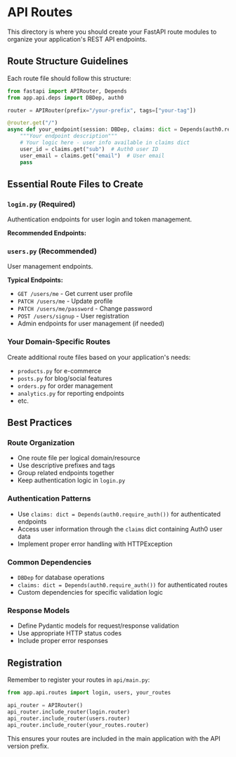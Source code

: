 # API Routes

This directory is where you should create your FastAPI route modules to organize your application's REST API endpoints.

## Route Structure Guidelines

Each route file should follow this structure:

```python
from fastapi import APIRouter, Depends
from app.api.deps import DBDep, auth0

router = APIRouter(prefix="/your-prefix", tags=["your-tag"])

@router.get("/")
async def your_endpoint(session: DBDep, claims: dict = Depends(auth0.require_auth())):
    """Your endpoint description"""
    # Your logic here - user info available in claims dict
    user_id = claims.get("sub")  # Auth0 user ID
    user_email = claims.get("email")  # User email
    pass
```

## Essential Route Files to Create

### `login.py` (Required)

Authentication endpoints for user login and token management.

**Recommended Endpoints:**

### `users.py` (Recommended)

User management endpoints.

**Typical Endpoints:**

- `GET /users/me` - Get current user profile
- `PATCH /users/me` - Update profile
- `PATCH /users/me/password` - Change password
- `POST /users/signup` - User registration
- Admin endpoints for user management (if needed)

### Your Domain-Specific Routes

Create additional route files based on your application's needs:

- `products.py` for e-commerce
- `posts.py` for blog/social features
- `orders.py` for order management
- `analytics.py` for reporting endpoints
- etc.

## Best Practices

### Route Organization

- One route file per logical domain/resource
- Use descriptive prefixes and tags
- Group related endpoints together
- Keep authentication logic in `login.py`

### Authentication Patterns

- Use `claims: dict = Depends(auth0.require_auth())` for authenticated endpoints
- Access user information through the `claims` dict containing Auth0 user data
- Implement proper error handling with HTTPException

### Common Dependencies

- `DBDep` for database operations
- `claims: dict = Depends(auth0.require_auth())` for authenticated routes
- Custom dependencies for specific validation logic

### Response Models

- Define Pydantic models for request/response validation
- Use appropriate HTTP status codes
- Include proper error responses

## Registration

Remember to register your routes in `api/main.py`:

```python
from app.api.routes import login, users, your_routes

api_router = APIRouter()
api_router.include_router(login.router)
api_router.include_router(users.router)
api_router.include_router(your_routes.router)
```

This ensures your routes are included in the main application with the API version prefix.
